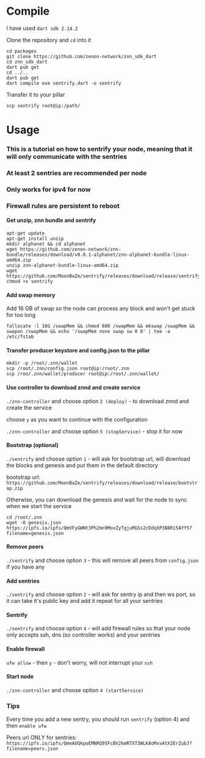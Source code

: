 # Compile

I have used `dart sdk 2.14.2`

Clone the repository and `cd` into it

```
cd packages
git clone https://github.com/zenon-network/znn_sdk_dart
cd znn_sdk_dart
dart pub get
cd ../..
dart pub get
dart compile exe sentrify.dart -o sentrify
```

Transfer it to your pillar

`scp sentrify root@ip:/path/`

# Usage

### This is a tutorial on how to sentrify your node, meaning that it will only communicate with the sentries
### At least 2 sentries are recommended per node
### Only works for ipv4 for now
### Firewall rules are persistent to reboot

#### Get unzip, znn bundle and sentrify
```
apt-get update
apt-get install unzip
mkdir alphanet && cd alphanet
wget https://github.com/zenon-network/znn-bundle/releases/download/v0.0.1-alphanet/znn-alphanet-bundle-linux-amd64.zip
unzip znn-alphanet-bundle-linux-amd64.zip
wget https://github.com/MoonBaZe/sentrify/releases/download/release/sentrify
chmod +x sentrify
```

#### Add swap memory
Add 16 GB of swap so the node can process any block and won't get stuck for too long

`fallocate -l 16G /swapMem && chmod 600 /swapMem && mkswap /swapMem && swapon /swapMem && echo '/swapMem none swap sw 0 0' | tee -a /etc/fstab`

#### Transfer producer keystore and config.json to the pillar
```
mkdir -p /root/.znn/wallet
scp /root/.znn/config.json root@ip:/root/.znn
scp /roo/.znn/wallet/producer root@ip:/root/.znn/wallet/
```

#### Use controller to download znnd and create service
`./znn-controller` and choose option `2 (deploy)` - to download znnd and create the service

choose `y` as you want to continue with the configuration

`./znn-controller` and choose option `5 (stopService)` - stop it for now


#### Bootstrap (optional)
`./sentrify` and choose option `1` - will ask for bootstrap url, will download the blocks and genesis and put them in the default directory

bootstrap url: `https://github.com/MoonBaZe/sentrify/releases/download/release/bootstrap.zip`

Otherwise, you can download the genesis and wait for the node to sync when we start the service
```
cd /root/.znn
wget -O genesis.json https://ipfs.io/ipfs/QmVFyGWNt3Ph2mn9MoxZyTgjuMGSs2cDdqXP3B8Ri5AYY5?filename=genesis.json
```
#### Remove peers
`./sentrify` and choose option `3` - this will remove all peers from `config.json` if you have any

#### Add sentries
`./sentrify` and choose option `2` - will ask for sentry ip and then ws port, so it can take it's public key and add it 
repeat for all your sentries

#### Sentrify
`./sentrify` and choose option `4` - will add firewall rules so that your node only accepts
ssh, dns (so controller works) and your sentries

#### Enable firewall
`ufw allow` - then `y` - don't worry, will not interrupt your `ssh`

#### Start node
`./znn-controller` and choose option `4 (startService)`

### Tips

Every time you add a new sentry, you should run `sentrify` (option 4) and then `enable ufw`

Peers url ONLY for sentries:
`https://ipfs.io/ipfs/QmeAUQkpoEMNRQ9SFcBV2kmRTXT3WLKAoMxvAtX2ErZubJ?filename=peers.json`
